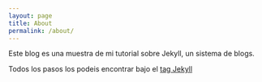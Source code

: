 ```yaml
---
layout: page
title: About
permalink: /about/
---
```


Este blog es una muestra de mi tutorial sobre Jekyll, un sistema de blogs.

Todos los pasos los podeis encontrar bajo el [tag Jekyll](http://son-link.github.io/tag/jekyll/)
